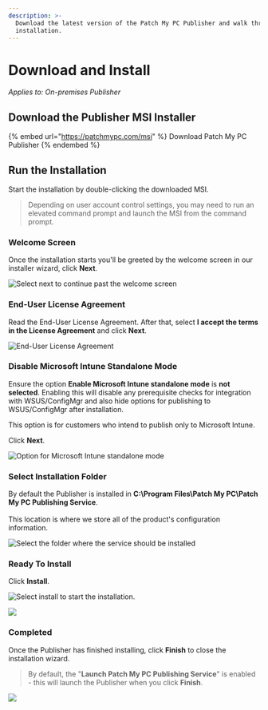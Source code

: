```yaml
---
description: >-
  Download the latest version of the Patch My PC Publisher and walk through the
  installation.
---
```


# Download and Install

_Applies to: On-premises Publisher_

## Download the Publisher MSI Installer <a href="#download-the-publisher-msi-installer" id="download-the-publisher-msi-installer"></a>

{% embed url="https://patchmypc.com/msi" %}
Download Patch My PC Publisher
{% endembed %}

## Run the Installation

Start the installation by double-clicking the downloaded MSI.&#x20;

<blockquote class="wp-block-quote">
<p>Depending on user account control settings, you may need to run an elevated command prompt and launch the MSI from the command prompt.</p>
</blockquote>

### Welcome Screen

Once the installation starts you'll be greeted by the welcome screen in our installer wizard, click <strong>Next</strong>.

![Select next to continue past the welcome screen](/_images/image-(1077).png>)

### End-User License Agreement

Read the End-User License Agreement. After that, select <strong>I accept the terms in the License Agreement</strong> and click <strong>Next</strong>.

![End-User License Agreement](/_images/image-(1253).png>)

### Disable Microsoft Intune Standalone Mode

Ensure the option <strong>Enable Microsoft Intune standalone mode</strong> is <strong>not selected</strong>. Enabling this will disable any prerequisite checks for integration with WSUS/ConfigMgr and also hide options for publishing to WSUS/ConfigMgr after installation.

This option is for customers who intend to publish only to Microsoft Intune.&#x20;

Click <strong>Next</strong>.

![Option for Microsoft Intune standalone mode](/_images/image-(1216).png>)

### Select Installation Folder

By default the Publisher is installed in <strong>C:\Program Files\Patch My PC\Patch My PC Publishing Service</strong>.\
\
This location is where we store all of the product's configuration information.&#x20;

![Select the folder where the service should be installed](/_images/image-(1066).png>)

### Ready To Install

Click <strong>Install</strong>.

![Select install to start the installation.](/_images/image-(1174).png>)

![](/_images/image-(1217).png>)

### Completed

Once the Publisher has finished installing, click <strong>Finish</strong> to close the installation wizard.&#x20;

<blockquote class="wp-block-quote">
<p>By default, the "<strong>Launch Patch My PC Publishing Service</strong>" is enabled - this will launch the Publisher when you click <strong>Finish</strong>.</p>
</blockquote>

![](/_images/image-(1198).png>)
